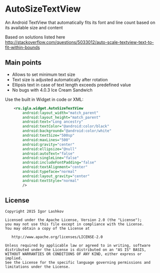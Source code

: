 # AutoSizeTextView
An Android TextView that automatically fits its font and line count based on its available size and content

Based on solutions listed here http://stackoverflow.com/questions/5033012/auto-scale-textview-text-to-fit-within-bounds


## Main points

- Allows to set minimum text size
- Text size is adjusted automatically after rotation
- Ellipsis text in case of text length exceeds predefined value
- No bugs with 4.0.3 Ice Cream Sandwich



Use the built in Widget in code or XML:

```xml
    <ru.igla.widget.AutoSizeTextView
        android:layout_width="match_parent"
        android:layout_height="match_parent"
        android:text="Long ancestry"
        android:textColor="@android:color/black"
        android:background="@android:color/white"
        android:textSize="500sp"
        android:maxLines="500"
        android:gravity="center"
        android:ellipsize="@null"
        android:autoText="false"
        android:singleLine="false"
        android:includeFontPadding="false"
        android:textAlignment="center"
        android:typeface="normal"
        android:layout_gravity="center"
        android:textStyle="normal"
        />
```


## License

    Copyright 2015 Igor Lashkov

    Licensed under the Apache License, Version 2.0 (the "License");
    you may not use this file except in compliance with the License.
    You may obtain a copy of the License at

       http://www.apache.org/licenses/LICENSE-2.0

    Unless required by applicable law or agreed to in writing, software
    distributed under the License is distributed on an "AS IS" BASIS,
    WITHOUT WARRANTIES OR CONDITIONS OF ANY KIND, either express or implied.
    See the License for the specific language governing permissions and
    limitations under the License.
